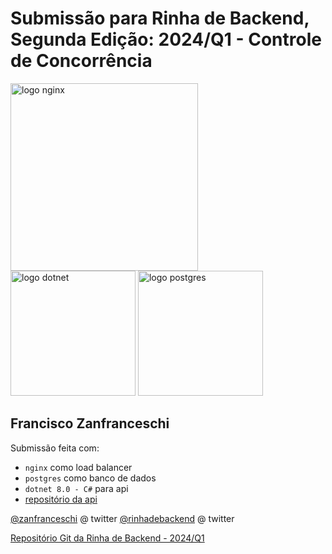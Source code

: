 # Submissão para Rinha de Backend, Segunda Edição: 2024/Q1 - Controle de Concorrência

<img src="https://upload.wikimedia.org/wikipedia/commons/c/c5/Nginx_logo.svg" alt="logo nginx" width="300" height="auto">
<br />
<img src="https://upload.wikimedia.org/wikipedia/commons/7/7d/Microsoft_.NET_logo.svg" alt="logo dotnet" width="200" height="auto">
<img src="https://upload.wikimedia.org/wikipedia/commons/2/29/Postgresql_elephant.svg" alt="logo postgres" width="200" height="auto">


## Francisco Zanfranceschi
Submissão feita com:
- `nginx` como load balancer
- `postgres` como banco de dados
- `dotnet 8.0 - C#` para api
- [repositório da api](https://github.com/zanfranceschi/rinha-de-backend-2024-q1-zan-dotnet)

[@zanfranceschi](https://twitter.com/zanfranceschi) @ twitter
[@rinhadebackend](https://twitter.com/rinhadebackend) @ twitter

[Repositório Git da Rinha de Backend - 2024/Q1](https://github.com/zanfranceschi/rinha-de-backend-2024-q1)